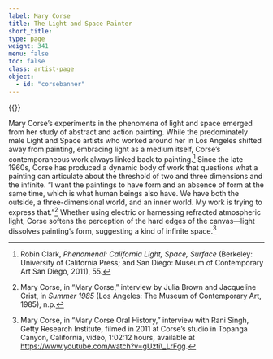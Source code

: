 ```yaml
---
label: Mary Corse
title: The Light and Space Painter
short_title:
type: page
weight: 341
menu: false
toc: false
class: artist-page
object:
  - id: "corsebanner"
---
```

{{<q-figure id="corsebanner">}}

Mary Corse’s experiments in the phenomena of light and space emerged from her study of abstract and action painting. While the predominately male Light and Space artists who worked around her in Los Angeles shifted away from painting, embracing light as a medium itself, Corse’s contemporaneous work always linked back to painting.[^1] Since the late 1960s, Corse has produced a dynamic body of work that questions what a painting can articulate about the threshold of two and three dimensions and the infinite. “I want the paintings to have form and an absence of form at the same time, which is what human beings also have. We have both the outside, a three-dimensional world, and an inner world. My work is trying to express that.”[^2] Whether using electric or harnessing refracted atmospheric light, Corse softens the perception of the hard edges of the canvas—light dissolves painting’s form, suggesting a kind of infinite space.[^3]

[^1]: Robin Clark, *Phenomenal: California Light, Space, Surface* (Berkeley: University of California Press; and San Diego: Museum of Contemporary Art San Diego, 2011), 55.

[^2]: Mary Corse, in “Mary Corse,” interview by Julia Brown and Jacqueline Crist, in *Summer 1985* (Los Angeles: The Museum of Contemporary Art, 1985), n.p.

[^3]: Mary Corse, in “Mary Corse Oral History,” interview with Rani Singh, Getty Research Institute, filmed in 2011 at Corse’s studio in Topanga Canyon, California, video, 1:02:12 hours, available at https://www.youtube.com/watch?v=gUzti\_LrFgg.
